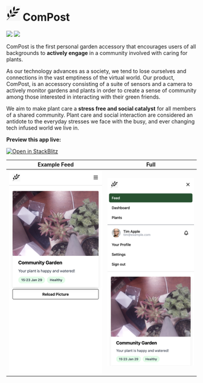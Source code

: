 # <img src="public/logo.png" alt="Compost" height="40"> ComPost

![](https://img.shields.io/badge/built%20with-love-red) ![](https://img.shields.io/badge/license-MIT-blue)

ComPost is the first personal garden accessory that encourages users of all backgrounds to **actively engage** in a community involved with caring for plants.

As our technology advances as a society, we tend to lose ourselves and connections in the vast emptiness of the virtual world. Our product, ComPost, is an accessory consisting of a suite of sensors and a camera to actively monitor gardens and plants in order to create a sense of community among those interested in interacting with their green friends.

We aim to make plant care a **stress free and social catalyst** for all members of a shared community. Plant care and social interaction are considered an antidote to the everyday stresses we face with the busy, and ever changing tech infused world we live in.

**Preview this app live:**

[![Open in StackBlitz](https://developer.stackblitz.com/img/open_in_stackblitz.svg)](https://stackblitz.com/github/karipov/compost)

|     Example Feed     |           Full            |
| :------------------: | :-----------------------: |
| ![](README/feed.png) | ![](README/full_feed.png) |
